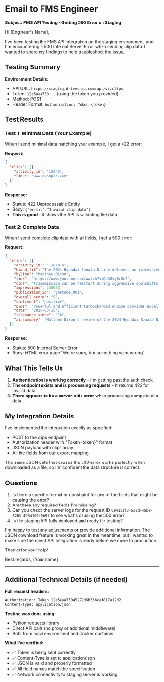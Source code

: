 # Email to FMS Engineer

**Subject: FMS API Testing - Getting 500 Error on Staging**

Hi [Engineer's Name],

I've been testing the FMS API integration on the staging environment, and I'm encountering a 500 Internal Server Error when sending clip data. I wanted to share my findings to help troubleshoot the issue.

## Testing Summary

**Environment Details:**
- API URL: `https://staging.driveshop.com/api/v1/clips`
- Token: `12e5aaa750...` (using the token you provided)
- Method: POST
- Header Format: `Authorization: Token {token}`

## Test Results

### Test 1: Minimal Data (Your Example)
When I send minimal data matching your example, I get a 422 error:

**Request:**
```json
{
  "clips": [{
    "activity_id": "12345",
    "link": "www.example.com"
  }]
}
```

**Response:** 
- Status: 422 Unprocessable Entity
- Body: `{"errors":"Invalid clip data"}`
- **This is good** - it shows the API is validating the data

### Test 2: Complete Data
When I send complete clip data with all fields, I get a 500 error:

**Request:**
```json
{
  "clips": [{
    "activity_id": "1181076",
    "brand_fit": "The 2024 Hyundai Sonata N Line delivers an impressive blend of performance and practicality, living up to Hyundai's reputation for value-packed vehicles. The turbocharged engine provides satisfying acceleration while maintaining reasonable fuel economy. The N Line's sport-tuned suspension strikes a good balance between handling prowess and daily comfort. Interior quality exceeds expectations for the price point, with a user-friendly infotainment system and ample passenger space. While not a full N model, this Sonata offers genuine driving enthusiasm without sacrificing the practicality that buyers expect from a midsize sedan.",
    "byline": "Matthew Dixon",
    "link": "https://www.youtube.com/watch?v=Qa3Gvj8r0cI",
    "cons": "Transmission can be hesitant during aggressive downshifts. Road noise is noticeable at highway speeds. Rear seat headroom may be tight for taller passengers.",
    "impressions": 245633,
    "publication_id": "youtube_001",
    "overall_score": "9",
    "sentiment": "positive",
    "pros": "Powerful and efficient turbocharged engine provides excellent acceleration. Well-tuned suspension balances sportiness with comfort. High-quality interior with intuitive technology features. Excellent value proposition in the sport sedan segment.",
    "date": "2025-03-15",
    "relevance_score": "10",
    "ai_summary": "Matthew Dixon's review of the 2024 Hyundai Sonata N Line praises its impressive performance-to-value ratio, highlighting the turbocharged engine's power, well-balanced suspension, and high-quality interior. While noting minor issues with transmission response and road noise, he concludes it's an excellent choice for buyers seeking driving excitement without sacrificing practicality."
  }]
}
```

**Response:**
- Status: 500 Internal Server Error
- Body: HTML error page "We're sorry, but something went wrong"

## What This Tells Us

1. **Authentication is working correctly** - I'm getting past the auth check
2. **The endpoint exists and is processing requests** - It returns 422 for invalid data
3. **There appears to be a server-side error** when processing complete clip data

## My Integration Details

I've implemented the integration exactly as specified:
- POST to the clips endpoint
- Authorization header with "Token {token}" format
- JSON payload with clips array
- All the fields from our export mapping

The same JSON data that causes the 500 error works perfectly when downloaded as a file, so I'm confident the data structure is correct.

## Questions

1. Is there a specific format or constraint for any of the fields that might be causing the error?
2. Are there any required fields I'm missing?
3. Can you check the server logs for the request ID `69415df3-5a2d-45be-8205-4934102f0b9f` to see what's causing the 500 error?
4. Is the staging API fully deployed and ready for testing?

I'm happy to test any adjustments or provide additional information. The JSON download feature is working great in the meantime, but I wanted to make sure the direct API integration is ready before we move to production.

Thanks for your help!

Best regards,
[Your name]

---

## Additional Technical Details (if needed)

**Full request headers:**
```
Authorization: Token 12e5aaa75045279d6b336cad817a12d2
Content-Type: application/json
```

**Testing was done using:**
- Python requests library
- Direct API calls (no proxy or additional middleware)
- Both from local environment and Docker container

**What I've verified:**
- ✅ Token is being sent correctly
- ✅ Content-Type is set to application/json
- ✅ JSON is valid and properly formatted
- ✅ All field names match the specification
- ✅ Network connectivity to staging server is working